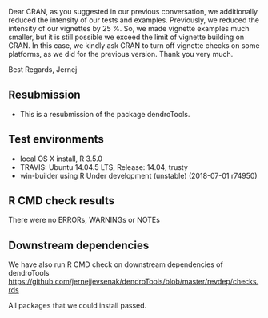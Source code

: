 Dear CRAN, as you suggested in our previous conversation, we additionally reduced the intensity of our tests and examples. Previously, we reduced the intensity of our vignettes by 25 %. So, we made vignette examples much smaller, but it is still possible we exceed the limit of vignette building on CRAN. In this case, we kindly ask CRAN to turn off vignette checks on some platforms, as we did for the previous version. Thank you very much.

Best Regards,
Jernej 

##  Resubmission
* This is a resubmission of the package dendroTools.

## Test environments
* local OS X install, R 3.5.0
* TRAVIS: Ubuntu 14.04.5 LTS, Release:	14.04, trusty
* win-builder using R Under development (unstable) (2018-07-01 r74950) 

## R CMD check results
There were no ERRORs, WARNINGs or NOTEs

## Downstream dependencies
We have also run R CMD check on downstream dependencies of dendroTools
https://github.com/jernejjevsenak/dendroTools/blob/master/revdep/checks.rds

All packages that we could install passed. 
